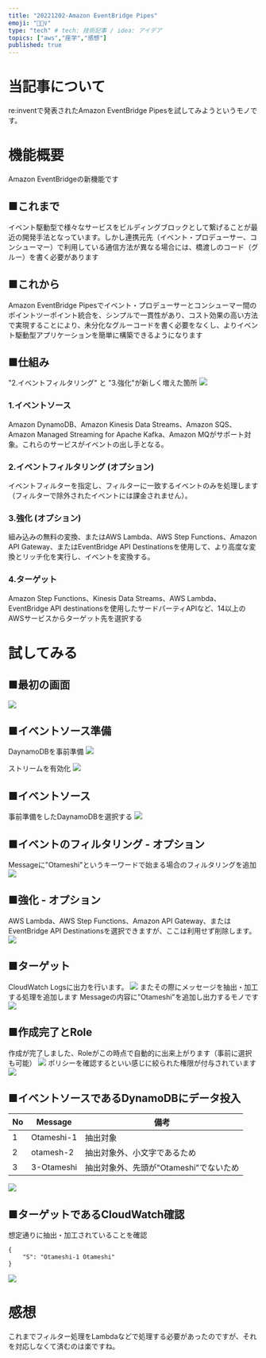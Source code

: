 ```yaml
---
title: "20221202-Amazon EventBridge Pipes"
emoji: "🚴🏻‍♀️"
type: "tech" # tech: 技術記事 / idea: アイデア
topics: ["aws","座学","感想"]
published: true
---
```

# 当記事について

re:inventで発表されたAmazon EventBridge Pipesを試してみようというモノです。

# 機能概要
Amazon EventBridgeの新機能です

## ■これまで
イベント駆動型で様々なサービスをビルディングブロックとして繋げることが最近の開発手法となっています。しかし連携元先（イベント・プロデューサー、コンシューマー）で利用している通信方法が異なる場合には、橋渡しのコード（グルー）を書く必要があります

## ■これから
Amazon EventBridge Pipesでイベント・プロデューサーとコンシューマー間のポイントツーポイント統合を、シンプルで一貫性があり、コスト効果の高い方法で実現することにより、未分化なグルーコードを書く必要をなくし、よりイベント駆動型アプリケーションを簡単に構築できるようになります

## ■仕組み
"2.イベントフィルタリング" と "3.強化"が新しく増えた箇所
![](https://storage.googleapis.com/zenn-user-upload/6941324fc654-20221202.png)
### 1.イベントソース
Amazon DynamoDB、Amazon Kinesis Data Streams、Amazon SQS、Amazon Managed Streaming for Apache Kafka、Amazon MQがサポート対象。これらのサービスがイベントの出し手となる。

### 2.イベントフィルタリング (オプション)
イベントフィルターを指定し、フィルターに一致するイベントのみを処理します（フィルターで除外されたイベントには課金されません）。

### 3.強化 (オプション)
組み込みの無料の変換、またはAWS Lambda、AWS Step Functions、Amazon API Gateway、またはEventBridge API Destinationsを使用して、より高度な変換とリッチ化を実行し、イベントを変換する。

### 4.ターゲット
Amazon Step Functions、Kinesis Data Streams、AWS Lambda、EventBridge API destinationsを使用したサードパーティAPIなど、14以上のAWSサービスからターゲット先を選択する

# 試してみる
## ■最初の画面
![](https://storage.googleapis.com/zenn-user-upload/29953c766eba-20221202.png)

## ■イベントソース準備
DaynamoDBを事前準備
![](https://storage.googleapis.com/zenn-user-upload/dcd03aca54fd-20221202.png)

ストリームを有効化
![](https://storage.googleapis.com/zenn-user-upload/d243296bef8e-20221202.png)

## ■イベントソース
事前準備をしたDaynamoDBを選択する
![](https://storage.googleapis.com/zenn-user-upload/b4cb8b2d932d-20221202.png)

## ■イベントのフィルタリング - オプション
Messageに"Otameshi"というキーワードで始まる場合のフィルタリングを追加
![](https://storage.googleapis.com/zenn-user-upload/0ffcdf0eaba6-20221202.png)


## ■強化 - オプション
AWS Lambda、AWS Step Functions、Amazon API Gateway、またはEventBridge API Destinationsを選択できますが、ここは利用せず削除します。
![](https://storage.googleapis.com/zenn-user-upload/812f1f56141c-20221202.png)

## ■ターゲット
CloudWatch Logsに出力を行います。
![](https://storage.googleapis.com/zenn-user-upload/314743ebb79d-20221202.png)
またその際にメッセージを抽出・加工する処理を追加します 
Messageの内容に"Otameshi"を追加し出力するモノです
![](https://storage.googleapis.com/zenn-user-upload/ce913d209fcf-20221202.png)

## ■作成完了とRole
作成が完了しました、Roleがこの時点で自動的に出来上がります（事前に選択も可能）
![](https://storage.googleapis.com/zenn-user-upload/672705e89099-20221202.png)
ポリシーを確認するといい感じに絞られた権限が付与されています
![](https://storage.googleapis.com/zenn-user-upload/39a932266a2e-20221202.png)

## ■イベントソースであるDynamoDBにデータ投入
| No | Message | 備考 |
| ---- | ---- | ---- |
| 1 | Otameshi-1 | 抽出対象 |
| 2 | otamesh-2 | 抽出対象外、小文字であるため |
| 3 | 3-Otameshi | 抽出対象外、先頭が"Otameshi"でないため |
![](https://storage.googleapis.com/zenn-user-upload/927a104fd07e-20221202.png)


## ■ターゲットであるCloudWatch確認
想定通りに抽出・加工されていることを確認
```
{
    "S": "Otameshi-1 Otameshi"
}
```
![](https://storage.googleapis.com/zenn-user-upload/55f6d0cea677-20221202.png)


# 感想
これまでフィルター処理をLambdaなどで処理する必要があったのですが、それを対応しなくて済むのは楽ですね。